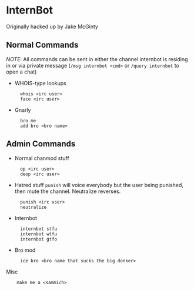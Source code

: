 InternBot
=========
Originally hacked up by Jake McGinty

Normal Commands
---------------
*NOTE*: All commands can be sent in either the channel internbot is residing in or via private message (`/msg internbot <cmd>` or `/query internbot` to open a chat)

* WHOIS-type lookups

        whois <irc user>
        face <irc user>

* Gnarly

        bro me
        add bro <bro name>

Admin Commands
--------------
* Normal chanmod stuff

        op <irc user>
        deop <irc user>

* Hatred stuff
    `punish` will voice everybody but the user being punished, then mute the channel. Neutralize reverses.

        punish <irc user>
        neutralize

* Internbot

        internbot stfu
        internbot wtfu
        internbot gtfo

* Bro mod

        ice bro <bro name that sucks the big donker>

Misc

        make me a <sammich>
